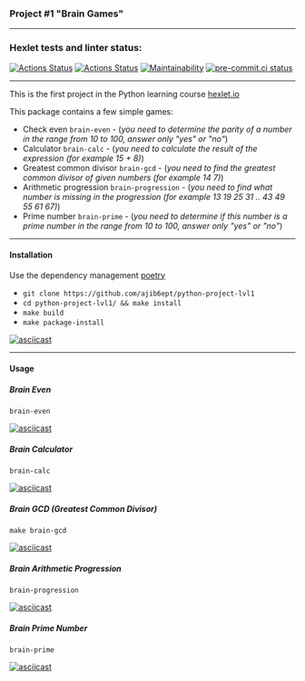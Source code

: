 ### Project #1 "Brain Games"
***

### Hexlet tests and linter status:
[![Actions Status](https://github.com/ajib6ept/python-project-lvl1/workflows/hexlet-check/badge.svg)](https://github.com/ajib6ept/python-project-lvl1/actions) [![Actions Status](https://github.com/ajib6ept/python-project-lvl1/workflows/hexlet-code/badge.svg)](https://github.com/ajib6ept/python-project-lvl1/actions) [![Maintainability](https://api.codeclimate.com/v1/badges/60eedbcd2a527f4510f9/maintainability)](https://codeclimate.com/github/ajib6ept/python-project-lvl1/maintainability) [![pre-commit.ci status](https://results.pre-commit.ci/badge/github/ajib6ept/python-project-lvl1/main.svg)](https://results.pre-commit.ci/latest/github/ajib6ept/python-project-lvl1/main)


***

This is the first project in the Python learning course [hexlet.io](https://ru.hexlet.io)

This package contains a few simple games:

* Check even `brain-even` - (_you need to determine the parity of a number in the range from 10 to 100, answer only "yes" or "no"_)
* Calculator `brain-calc` - (_you need to calculate the result of the expression (for example 15 + 8)_)
* Greatest common divisor `brain-gcd` - (_you need to find the greatest common divisor of given numbers (for example 14 7)_)
* Arithmetic progression `brain-progression` - (_you need to find what number is missing in the progression (for example 13 19 25 31 .. 43 49 55 61 67)_)
* Prime number `brain-prime` - (_you need to determine if this number is a prime number in the range from 10 to 100, answer only "yes" or "no"_)
***
#### Installation

Use the dependency management [poetry](https://python-poetry.org/docs/#installation)
* ```git clone https://github.com/ajib6ept/python-project-lvl1```
* ```cd python-project-lvl1/ && make install```
* ```make build```
* ```make package-install```

[![asciicast](https://asciinema.org/a/hP4r81HUK0OOs9FvhCmpMJx5n.svg)](https://asciinema.org/a/hP4r81HUK0OOs9FvhCmpMJx5n)

***
#### Usage
##### Brain Even
```brain-even```

[![asciicast](https://asciinema.org/a/dcOQ3cOoI9ZGzmrMquguD0yOE.svg)](https://asciinema.org/a/dcOQ3cOoI9ZGzmrMquguD0yOE)

##### Brain Calculator
```brain-calc```

[![asciicast](https://asciinema.org/a/ghpnDGAEQfkMFRpISMpYjyyTA.svg)](https://asciinema.org/a/ghpnDGAEQfkMFRpISMpYjyyTA)

##### Brain GCD (Greatest Common Divisor)
```make brain-gcd```

[![asciicast](https://asciinema.org/a/ZMcYlkOzL94i61HKub4e9w6CM.svg)](https://asciinema.org/a/ZMcYlkOzL94i61HKub4e9w6CM)

##### Brain Arithmetic Progression
```brain-progression```

[![asciicast](https://asciinema.org/a/ZT5VpmTZffbcJceK6XdaslDfi.svg)](https://asciinema.org/a/ZT5VpmTZffbcJceK6XdaslDfi)

##### Brain Prime Number
```brain-prime```

[![asciicast](https://asciinema.org/a/qLkqroPQzhSXZ2DYQ22Pyisz1.svg)](https://asciinema.org/a/qLkqroPQzhSXZ2DYQ22Pyisz1)
